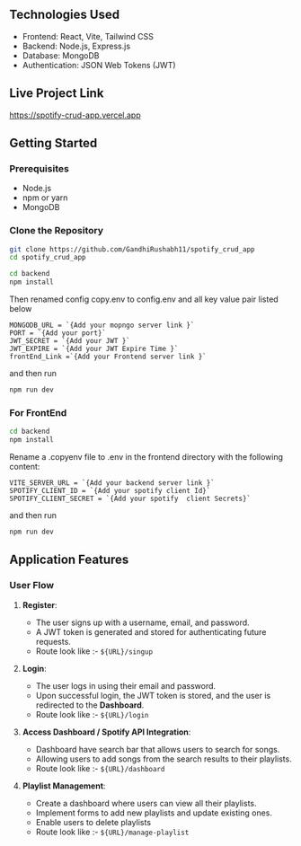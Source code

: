 ## Technologies Used

- Frontend: React, Vite, Tailwind CSS
- Backend: Node.js, Express.js
- Database: MongoDB
- Authentication: JSON Web Tokens (JWT)

## Live Project Link 
<a>https://spotify-crud-app.vercel.app</a>

## Getting Started

### Prerequisites

- Node.js 
- npm or yarn
- MongoDB

### Clone the Repository

```bash
git clone https://github.com/GandhiRushabh11/spotify_crud_app
cd spotify_crud_app
```

```bash
cd backend
npm install
```

Then renamed config copy.env to config.env and all key value pair listed below
```ENV
MONGODB_URL = `{Add your mopngo server link }`
PORT = `{Add your port}`
JWT_SECRET = `{Add your JWT }`
JWT_EXPIRE = `{Add your JWT Expire Time }`
frontEnd_Link =`{Add your Frontend server link }`
```
and then run

``` bash
npm run dev

```

### For FrontEnd 

```bash
cd backend
npm install
```

Rename a .copyenv file to .env in the frontend directory with the following content:
```ENV
VITE_SERVER_URL = `{Add your backend server link }`
SPOTIFY_CLIENT_ID = `{Add your spotify client Id}`
SPOTIFY_CLIENT_SECRET = `{Add your spotify  client Secrets}`
```
and then run 

```bash
npm run dev
```

## Application Features

### User Flow

1. **Register**: 
   - The user signs up with a username, email, and password.
   - A JWT token is generated and stored for authenticating future requests.
   - Route look like :- `${URL}/singup`
2. **Login**: 
   - The user logs in using their email and password.
   - Upon successful login, the JWT token is stored, and the user is redirected to the **Dashboard**.
   - Route look like :- `${URL}/login`

3. **Access Dashboard / Spotify API Integration**:
   - Dashboard have search bar that allows users to search for songs.
   - Allowing users to add songs from the search results to their playlists.
   - Route look like :- `${URL}/dashboard`
     
3. **Playlist Management**:
   - Create a dashboard where users can view all their playlists.
   - Implement forms to add new playlists and update existing ones.
   - Enable users to delete playlists
   - Route look like :- `${URL}/manage-playlist`


